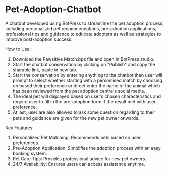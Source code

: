 # Pet-Adoption-Chatbot
A chatbot developed using BotPress to streamline the pet adoption process, including personalized pet recommendations, pre-adoption applications, professional tips and guidance to educate adopters as well as strategies to improve post-adoption success.

How to Use:
1. Download the Pawsitive Match.bpz file and open in BotPress studio.
2. Start the chatbot conservation by clicking on "Publish" and copy the sharable link, paste in new tab.
3. Start the conservation by entering anything to the chatbot then user will prompt to select whether starting with a personlised match by choosing on based their preference or direct enter the name of the animal which has been reviewed from the pet adoption centre's social media.
4. The ideal pet will displayed based on user’s chosen characteristics and require user to fill in the pre-adoption form if the result met with user preference.
5. At last, user are also allowed to ask some question regarding to their pets and guidance are given for the new pet owner onwards.

Key Features:
1. Personalized Pet Matching: Recommends pets based on user preferences.
2. Pre-Adoption Application: Simplifies the adoption process with an easy booking system.
3. Pet Care Tips: Provides professional advice for new pet owners.
4. 24/7 Availability: Ensures users can access assistance anytime.
